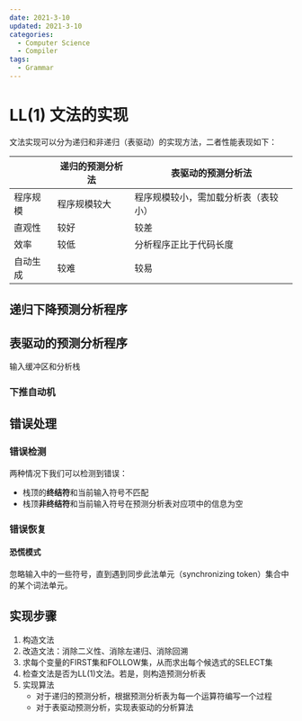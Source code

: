 ```yaml
---
date: 2021-3-10
updated: 2021-3-10
categories:
  - Computer Science
  - Compiler
tags:
  - Grammar
---
```


# LL(1) 文法的实现

文法实现可以分为递归和非递归（表驱动）的实现方法，二者性能表现如下：

|          | 递归的预测分析法 | 表驱动的预测分析法                   |
| -------- | ---------------- | ------------------------------------ |
| 程序规模 | 程序规模较大     | 程序规模较小，需加载分析表（表较小） |
| 直观性   | 较好             | 较差                                 |
| 效率     | 较低             | 分析程序正比于代码长度               |
| 自动生成 | 较难             | 较易                                 |

## 递归下降预测分析程序

## 表驱动的预测分析程序

输入缓冲区和分析栈

### 下推自动机

## 错误处理

### 错误检测

两种情况下我们可以检测到错误：

- 栈顶的**终结符**和当前输入符号不匹配
- 栈顶**非终结符**和当前输入符号在预测分析表对应项中的信息为空

### 错误恢复

#### 恐慌模式

忽略输入中的一些符号，直到遇到同步此法单元（synchronizing token）集合中的某个词法单元。

## 实现步骤

1. 构造文法
2. 改造文法：消除二义性、消除左递归、消除回溯
3. 求每个变量的FIRST集和FOLLOW集，从而求出每个候选式的SELECT集
4. 检查文法是否为LL(1)文法。若是，则构造预测分析表
5. 实现算法
   - 对于递归的预测分析，根据预测分析表为每一个运算符编写一个过程
   - 对于表驱动预测分析，实现表驱动的分析算法
